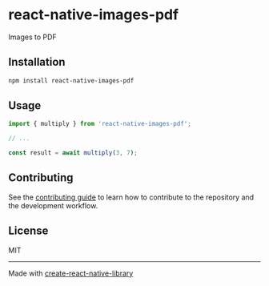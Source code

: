 # react-native-images-pdf

Images to PDF

## Installation

```sh
npm install react-native-images-pdf
```

## Usage

```js
import { multiply } from 'react-native-images-pdf';

// ...

const result = await multiply(3, 7);
```

## Contributing

See the [contributing guide](CONTRIBUTING.md) to learn how to contribute to the repository and the development workflow.

## License

MIT

---

Made with [create-react-native-library](https://github.com/callstack/react-native-builder-bob)
